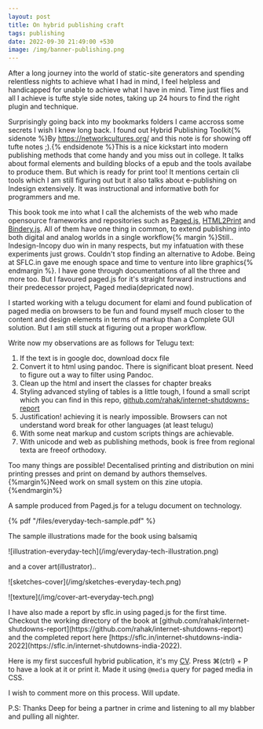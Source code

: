 ```yaml
---
layout: post
title: On hybrid publishing craft
tags: publishing
date: 2022-09-30 21:49:00 +530
image: /img/banner-publishing.png
---
```

<p></p>
After a long journey into the world of static-site generators and spending relentless nights to achieve what I had in mind, I feel helpless and handicapped for unable to achieve what I have in mind. Time just flies and all I achieve is tufte style side notes, taking up 24 hours to find the right plugin and technique. 

Surprisingly going back into my bookmarks folders I came accross some secrets I wish I knew long back. I found out Hybrid Publishing Toolkit{% sidenote %}By https://networkcultures.org/ and this note is for showing off tufte notes ;).{% endsidenote %}This is a nice kickstart into modern publishing methods that come handy and you miss out in college. It talks about formal elements and building blocks of a epub and the tools availabe to produce them. But which is ready for print too! It mentions certain cli tools which I am still figuring out but it also talks about e-publishing on Indesign extensively. It was instructional and informative both for programmers and me.

This book took me into what I call the alchemists of the web who made opensource frameworks and repositories such as [Paged.js](https://pagedjs.org/), [HTML2Print](http://osp.kitchen/tools/html2print/) and [Bindery.js](https://bindery.info/). All of them have one thing in common, to extend publishing into both digital and analog worlds in a single workflow{% margin %}Still.. Indesign-Incopy duo win in many respects, but my infatuation with these experiments just grows. Couldn't stop finding an alternative to Adobe. Being at SFLC.in gave me enough space and time to venture into libre graphics{% endmargin %}. I have gone through documentations of all the three and more too. But I favoured paged.js for it's straight forward instructions and their predecessor project, Paged media(depricated now).

I started working with a telugu document for elami and found publication of paged media on browsers to be fun and found myself much closer to the content and design elements in terms of markup than a Complete GUI solution. But I am still stuck at figuring out a proper workflow. 

Write now my observations are as follows for Telugu text:  
1. If the text is in google doc, download docx file
2. Convert it to html using pandoc. There is significant bloat present. Need to figure out a way to filter using Pandoc.
3. Clean up the html and insert the classes for chapter breaks
4. Styling advanced styling of tables is a little tough, I found a small script which you can find in this repo, [github.com/rahak/internet-shutdowns-report](https://github.com/rahak/internet-shutdowns-report)
5. Justification! achieving it is nearly impossible. Browsers can not understand word break for other languages (at least telugu)
6. With some neat markup and custom scripts things are achievable.
7. With unicode and web as publishing methods, book is free from regional texta are freeof orthodoxy.

Too many things are possible! Decentalised printing and distribution on mini printing presses and print on demand by authors themselves.{%margin%}Need work on small system on this zine utopia.{%endmargin%}

A sample produced from Paged.js for a telugu document on technology.
<p></p>
{% pdf "/files/everyday-tech-sample.pdf" %}
<p></p>
The sample illustrations made for the book using balsamiq
<p></p>
![illustration-everyday-tech](/img/everyday-tech-illustration.png)
<p></p>

and a cover art(illustrator)..
<p></p>
![sketches-cover](/img/sketches-everyday-tech.png)  

<p></p>
![texture](/img/cover-art-everyday-tech.png)
<p></p>
I have also made a report by sflc.in using paged.js for the first time. Checkout the working directory of the book at [github.com/rahak/internet-shutdowns-report](https://github.com/rahak/internet-shutdowns-report) and the completed report here [https://sflc.in/internet-shutdowns-india-2022](https://sflc.in/internet-shutdowns-india-2022).

Here is my first succesfull hybrid publication, it's my [CV](/about). Press ⌘(ctrl) + P to have a look at it or print it. Made it using ```@media``` query for paged media in CSS.

I wish to comment more on this process. Will update.

P.S: Thanks Deep for being a partner in crime and listening to all my blabber and pulling all nighter.
